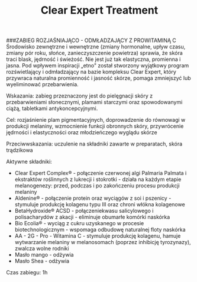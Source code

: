 ﻿---
layout: zabieg
title: Clear Expert Treatment
price: 240
img: k27.jpg
---
###ZABIEG ROZJAŚNIAJĄCO - ODMŁADZAJĄCY Z PROWITAMINĄ C
Środowisko zewnętrzne i wewnętrzne (zmiany hormonalne, upływ czasu, zmiany pór roku, słońce, zanieczyszczenie powietrza) sprawia, że skóra traci blask, jędrność i świeżość. Nie jest już tak elastyczna, promienna i jasna. Pod wpływem inspiracji „etno" został stworzony wyjątkowy program rozświetlający i odmładzający na bazie kompleksu Clear Expert, który przywraca naturalna promienność i jasność skórze, pomaga zmniejszyć lub wyeliminować przebarwienia.

Wskazania: zabieg przeznaczony jest do pielęgnacji skóry z przebarwieniami słonecznymi, plamami starczymi oraz spowodowanymi ciążą, tabletkami antykoncepcyjnymi.

Cel: rozjaśnienie plam pigmentacyjnych, doprowadzenie do równowagi w produkcji melaniny, wzmocnienie funkcji obronnych skóry, przywrócenie jędrności i elastyczności oraz młodzieńczego wyglądu skórze 

Przeciwwskazania: uczulenie na składniki zawarte w preparatach, skóra trądzikowa

Aktywne składniki:

- Clear Expert Complex® - połączenie czerwonej algi Palmaria Palmata i ekstraktów roślinnych z lukrecji i stokrotki - działa na każdym etapie melanogenezy: przed, podczas i po zakończeniu procesu produkcji melaniny 
- Aldenine® - połączenie protein oraz wyciągów z soi i pszenicy - stymuluje produkcję kolagenu typu III oraz chroni włókna kolagenowe 
- BetaHydroxide® ACSD - połączeniekwasu salicylowego i polisacharydów z akacji - eliminuje obumarłe komórki naskórka
- Bio Ecolia® - wyciąg z cukru uzyskanego w procesie biotechnologicznym - wspomaga odbudowę naturalnej floty naskórka 
- AA - 2G - Pro - Witamina C - stymuluje produkcję kolagenu, hamuje wytwarzanie melaniny w melanosomach (poprzez inhibicję tyrozynazy), zwalcza wolne rodniki 
- Masło mango - odżywia 
- Masło Shea - odżywia

Czas zabiegu: 1h

